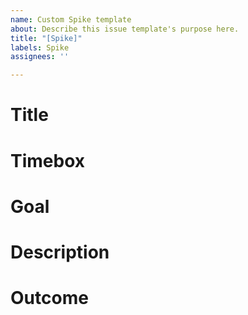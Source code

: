 ```yaml
---
name: Custom Spike template
about: Describe this issue template's purpose here.
title: "[Spike]"
labels: Spike
assignees: ''

---
```


# Title

# Timebox

# Goal

# Description

# Outcome
